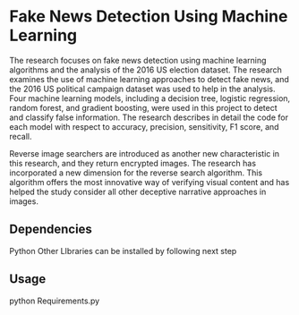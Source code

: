 # Fake News Detection Using Machine Learning
The research focuses on fake news detection using machine learning algorithms and the analysis of the 2016 US election dataset. The research examines the use of machine learning approaches to detect fake news, and the 2016 US political campaign dataset was used to help in the analysis. Four machine learning models, including a decision tree, logistic regression, random forest, and gradient boosting, were used in this project to detect and classify false information. The research describes in detail the code for each model with respect to accuracy, precision, sensitivity, F1 score, and recall.

Reverse image searchers are introduced as another new characteristic in this research, and they return encrypted images. The research has incorporated a new dimension for the reverse search algorithm. This algorithm offers the most innovative way of verifying visual content and has helped the study consider all other deceptive narrative approaches in images.

## Dependencies
Python 
Other LIbraries can be installed by following next step

## Usage
python Requirements.py
